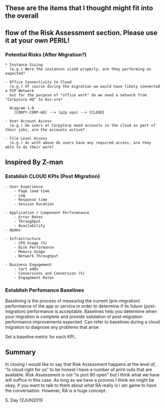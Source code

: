 ## These are the items that I thought might fit into the overall
## flow of the Risk Assessment section. Please use it at your own PERIL!

### Potential Risks (After Migration?)
    * Instance Sizing 
      (e.g.) Were the instances sized properly, are they performing as expected?

    - Office Connectivity to Cloud
      (e.g.) Of course during the migration we would have likely connected a P2P Network 
      but for the purpose of "office work" do we need a network from "CorpyCorp HQ" to Ass-ure?
      
      Diagram 1.0
        [CORPY-CORP-HQ] --> (p2p vpn) --> {CLOUD}

    - User Account Access
      (e.g.) Do users at CorpyCorp need accounts in the cloud as part of their jobs, are the accounts active?

    - File Level Access
      (e.g.) As with above do users have any required access, are they able to do their work?

## Inspired By Z-man

### Establish CLOUD KPIs (Post Migration)

    - User Experience
        - Page load time
        - Lag
        - Response time
        - Session Duration

    - Application / Component Performnance
        - Error Rates
        - Throughput
        - Availability
	- Apdex

    - Infrastructure
        - CPU Usage (%)
        - Disk Performance
        - Memory Usage
        - Network Throughput

    - Business Engagement
        - Cart adds
        - Conversions and Conversion (%)
        - Engagement Rates

### Establish Perfomance Baselines

Baselining is the process of measuring the current (pre-migration) performance of the app or service in order to determine
if its future (post-migration) performance is acceptable. Baselines help you determine when your migration is complete and
provide validation of post-migration performance improvements expected. Can refer to baselines during a cloud migration to
diagnose any problems that arise.

Set a baseline metric for each KPI.. 
    
## Summary
In closing I would like to say that Risk Assessment happens at the level of, "Is cloud right for us" to be honest I have 
a number of print outs that are available. Risk Assessment is not "is port 80 open" but I think what we have will suffice
in this case. As long as we have a process I think we might be okay, if you want to talk to them about what RA really is
I am game to have the conversation. However, RA is a huge concept. 

S. Day 12JUN2019
